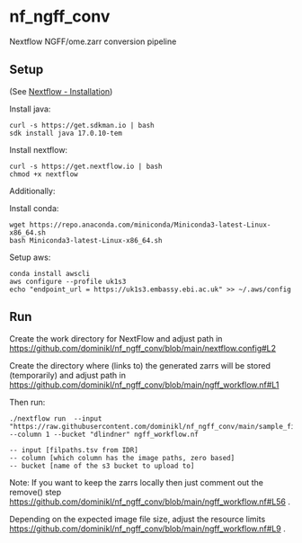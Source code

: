 # nf_ngff_conv
Nextflow NGFF/ome.zarr conversion pipeline

## Setup

(See [Nextflow - Installation](https://www.nextflow.io/docs/latest/install.html))

Install java:
```
curl -s https://get.sdkman.io | bash
sdk install java 17.0.10-tem
```

Install nextflow:
```
curl -s https://get.nextflow.io | bash
chmod +x nextflow
```

Additionally:

Install conda:
```
wget https://repo.anaconda.com/miniconda/Miniconda3-latest-Linux-x86_64.sh
bash Miniconda3-latest-Linux-x86_64.sh
```

Setup aws:
```
conda install awscli
aws configure --profile uk1s3
echo "endpoint_url = https://uk1s3.embassy.ebi.ac.uk" >> ~/.aws/config 
```

## Run

Create the work directory for NextFlow and adjust path in https://github.com/dominikl/nf_ngff_conv/blob/main/nextflow.config#L2

Create the directory where (links to) the generated zarrs will be stored (temporarily) and adjust path in https://github.com/dominikl/nf_ngff_conv/blob/main/ngff_workflow.nf#L1 

Then run:
```
./nextflow run  --input "https://raw.githubusercontent.com/dominikl/nf_ngff_conv/main/sample_filepaths.tsv" --column 1 --bucket "dlindner" ngff_workflow.nf
```

```
-- input [filpaths.tsv from IDR]
-- column [which column has the image paths, zero based]
-- bucket [name of the s3 bucket to upload to]
```

Note: If you want to keep the zarrs locally then just comment out the remove() step https://github.com/dominikl/nf_ngff_conv/blob/main/ngff_workflow.nf#L56 .

Depending on the expected image file size, adjust the resource limits https://github.com/dominikl/nf_ngff_conv/blob/main/ngff_workflow.nf#L9 .
